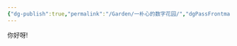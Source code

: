 ```yaml
---
{"dg-publish":true,"permalink":"/Garden/一朴心的数字花园/","dgPassFrontmatter":true,"noteIcon":""}
---
```



你好呀!